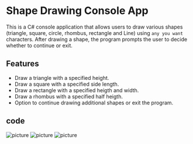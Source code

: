 # Shape Drawing Console App

This is a C# console application that allows users to draw various shapes (triangle, square, circle, rhombus, rectangle and Line) using `any you want` characters. After drawing a shape, the program prompts the user to decide whether to continue or exit.

## Features

- Draw a triangle with a specified height.
- Draw a square with a specified side length.
- Draw a rectangle with a specified heigth and width.
- Draw a rhombus with a specified half heigth.
- Option to continue drawing additional shapes or exit the program.

## code 
![picture]([picture1](https://github.com/Ulugbek1904/Drawer/blob/main/pictures/picture1.png))
![picture](picture2)
![picture](picture3)
